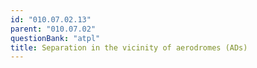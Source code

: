 ```yaml
---
id: "010.07.02.13"
parent: "010.07.02"
questionBank: "atpl"
title: Separation in the vicinity of aerodromes (ADs)
---
```

